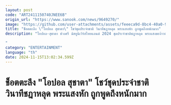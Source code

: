 ```yaml
---
layout: post
code: "ART2411150740JNEE6B"
origin_url: "https://www.sanook.com/news/9649270/"
image: "https://github.com/user-attachments/assets/feeeca9d-8bc4-40a0-92ef-94ade6ca8008"
title: "ช็อตตะลึง \"โอปอล สุชาตา\" โชว์ชุดประจำชาติ วินาทีชฎาหลุด พระแสงหัก ถูกพูดถึงหนักมาก"
description: "โอปอล-สุชาตา ช่วงศรี มิสยูนิเวิร์สไทยแลนด์ 2024 ชุดประจำชาติชฎาหลุด พระแสงของ้าวหัก ชาวเน็ตแฟนนางงามพูดถึงหนักมาก

"
category: "ENTERTAINMENT"
language: "th"
date: 2024-11-15T13:02:34.599Z
---
```


# ช็อตตะลึง "โอปอล สุชาตา" โชว์ชุดประจำชาติ วินาทีชฎาหลุด พระแสงหัก ถูกพูดถึงหนักมาก